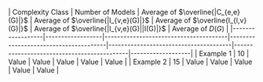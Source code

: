 | Complexity Class | Number of Models | Average of $\overline{|C_{e,e}(G)|}$ | Average of $\overline{|I_{v,e}(G)|}$ | Average of $\overline{I_{l,v}(G)|}$ | Average of $\overline{|I_{v,e}(G)||I(G)|}$ | Average of $D(G)$ |
|------------------|------------------|---------------------------------------|---------------------------------------|---------------------------------------|--------------------------------------------|-------------------|
| Example 1        | 10               | Value                                | Value                                | Value                                | Value                                      | Value             |
| Example 2        | 15               | Value                                | Value                                | Value                                | Value                                      | Value             |
